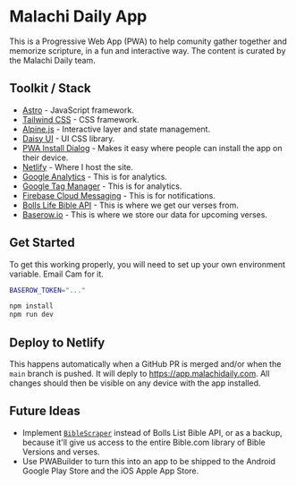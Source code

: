 # Malachi Daily App

This is a Progressive Web App (PWA) to help comunity gather together and memorize scripture, in a fun and interactive way. The content is curated by the Malachi Daily team.

## Toolkit / Stack

- [Astro](https://astro.build/) - JavaScript framework.
- [Tailwind CSS](https://tailwindcss.com/) - CSS framework.
- [Alpine.js](https://alpinejs.dev/) - Interactive layer and state management.
- [Daisy UI](https://daisyui.com/) - UI CSS library.
- [PWA Install Dialog](https://github.com/storedotapp/pwa-install-dialog) - Makes it easy where people can install the app on their device.
- [Netlify](https://www.netlify.com/) - Where I host the site.
- [Google Analytics](https://analytics.google.com/) - This is for analytics.
- [Google Tag Manager](https://www.google.com/tagmanager/) - This is for analytics.
- [Firebase Cloud Messaging](https://firebase.google.com/docs/cloud-messaging/) - This is for notifications.
- [Bolls Life Bible API](https://bolls.life/) - This is where we get our verses from.
- [Baserow.io](https://baserow.io/) - This is where we store our data for upcoming verses.

## Get Started

To get this working properly, you will need to set up your own environment variable. Email Cam for it.

```bash
BASEROW_TOKEN="..."
```

```bash
npm install
npm run dev
```

## Deploy to Netlify

This happens automatically when a GitHub PR is merged and/or when the `main` branch is pushed. It will deply to https://app.malachidaily.com. All changes should then be visible on any device with the app installed. 

## Future Ideas

- Implement [`BibleScraper`](https://github.com/IonicaBizau/bible-scraper) instead of Bolls List Bible API, or as a backup, because it'll give us access to the entire Bible.com library of Bible Versions and verses.
- Use PWABuilder to turn this into an app to be shipped to the Android Google Play Store and the iOS Apple App Store.